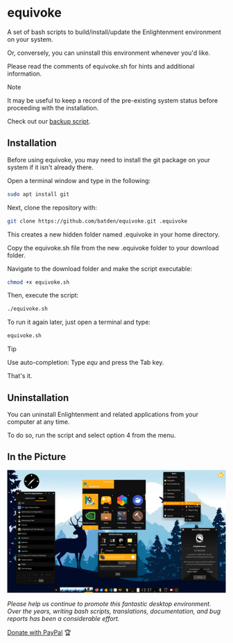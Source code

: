 # equivoke

A set of bash scripts to build/install/update the Enlightenment environment on your system.

Or, conversely, you can uninstall this environment whenever you'd like.

Please read the comments of equivoke.sh for hints and additional information.

> [!NOTE]
> It may be useful to keep a record of the pre-existing system status before proceeding with the installation.
>
> Check out our [backup script](https://gist.github.com/batden/993b5ee997b3df2c3b075907a1dff116).

## Installation

Before using equivoke, you may need to install the git package on your system if it isn't already there.

Open a terminal window and type in the following:

```bash
sudo apt install git
```

Next, clone the repository with:

```bash
git clone https://github.com/batden/equivoke.git .equivoke
```

This creates a new hidden folder named .equivoke in your home directory.

Copy the equivoke.sh file from the new .equivoke folder to your download folder.

Navigate to the download folder and make the script executable:

```bash
chmod +x equivoke.sh
```

Then, execute the script:

```bash
./equivoke.sh
```

To run it again later, just open a terminal and type:

```bash
equivoke.sh
```

> [!TIP]
> Use auto-completion: Type _equ_ and press the Tab key.

That's it.

## Uninstallation

You can uninstall Enlightenment and related applications from your computer at any time.

To do so, run the script and select option 4 from the menu.

## In the Picture

![GitHub Image](/images/enlightenment.jpg)

_Please help us continue to promote this fantastic desktop environment.
Over the years, writing bash scripts, translations, documentation, and bug reports has been a considerable effort._

[Donate with PayPal](https://www.paypal.com/donate/?hosted_button_id=QGXWYZWH5QP5E) :trophy:
